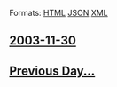 
Formats: [HTML](2003/11/30/index.html)  [JSON](2003/11/30/index.json)  [XML](2003/11/30/index.xml)  

## [2003-11-30](/news/2003/11/30/index.md)

## [Previous Day...](/news/2003/11/29/index.md)

